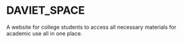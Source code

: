 # DAVIET_SPACE
A website for college students to access all necessary materials for academic use all in one place.
